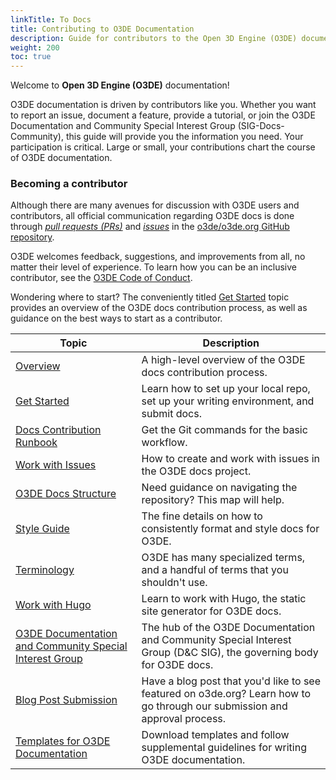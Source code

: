 ```yaml
---
linkTitle: To Docs
title: Contributing to O3DE Documentation
description: Guide for contributors to the Open 3D Engine (O3DE) documentation.  
weight: 200
toc: true
---
```


Welcome to **Open 3D Engine (O3DE)** documentation!

O3DE documentation is driven by contributors like you. Whether you want to report an issue, document a feature, provide a tutorial, or join the O3DE Documentation and Community Special Interest Group (SIG-Docs-Community), this guide will provide you the information you need. Your participation is critical. Large or small, your contributions chart the course of O3DE documentation.

### Becoming a contributor

Although there are many avenues for discussion with O3DE users and contributors, all official communication regarding O3DE docs is done through [*pull requests (PRs)*](https://github.com/o3de/o3de.org/pulls) and [*issues*](https://github.com/o3de/o3de.org/issues) in the [o3de/o3de.org GitHub repository](https://github.com/o3de/o3de.org).

O3DE welcomes feedback, suggestions, and improvements from all, no matter their level of experience. To learn how you can be an inclusive contributor, see the [O3DE Code of Conduct](/docs/contributing/code-of-conduct/).

Wondering where to start? The conveniently titled [Get Started](./get-started) topic provides an overview of the O3DE docs contribution process, as well as guidance on the best ways to start as a contributor.

| Topic | Description |
|---|---|
| [Overview](./overview) | A high-level overview of the O3DE docs contribution process. |
| [Get Started](./get-started) | Learn how to set up your local repo, set up your writing environment, and submit docs. |
| [Docs Contribution Runbook](./git-workflow) | Get the Git commands for the basic workflow. |
| [Work with Issues](./work-with-issues) | How to create and work with issues in the O3DE docs project. |
| [O3DE Docs Structure](./o3de-docs-structure) | Need guidance on navigating the repository? This map will help. |
| [Style Guide](./style-guide/) | The fine details on how to consistently format and style docs for O3DE. |
| [Terminology](./terminology) | O3DE has many specialized terms, and a handful of terms that you shouldn't use. |
| [Work with Hugo](./hugo) | Learn to work with Hugo, the static site generator for O3DE docs. |
| [O3DE Documentation and Community Special Interest Group](https://github.com/o3de/sig-docs-community) | The hub of the O3DE Documentation and Community Special Interest Group (D&C SIG), the governing body for O3DE docs. |
| [Blog Post Submission](./blog-posts) | Have a blog post that you'd like to see featured on o3de.org? Learn how to go through our submission and approval process. |
| [Templates for O3DE Documentation](templates/) | Download templates and follow supplemental guidelines for writing O3DE documentation. |